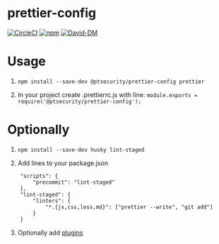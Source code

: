 # prettier-config

[![CircleCI](https://circleci.com/gh/positive-js/prettier-config/tree/master.svg?style=shield)](https://circleci.com/gh/positive-js/prettier-config/tree/master)
[![npm](https://img.shields.io/npm/v/@ptsecurity/prettier-config.svg)](https://www.npmjs.com/package/@ptsecurity/prettier-config)
[![David-DM](https://david-dm.org/positive-js/prettier-config/status.svg)](https://david-dm.org/positive-js/prettier-config)

# Usage

1. `npm install --save-dev @ptsecurity/prettier-config prettier`

2. In your project create .prettierrc.js with line:
`module.exports = require('@ptsecurity/prettier-config');`

# Optionally

1. `npm install --save-dev husky lint-staged`

2. Add lines to your package.json
```
    "scripts": {
        "precommit": "lint-staged"
    },
    "lint-staged": {
        "linters": {
            "*.{js,css,less,md}": ["prettier --write", "git add"]
        }
    }
```
3. Optionally add [plugins](https://prettier.io/docs/en/related-projects.html)


